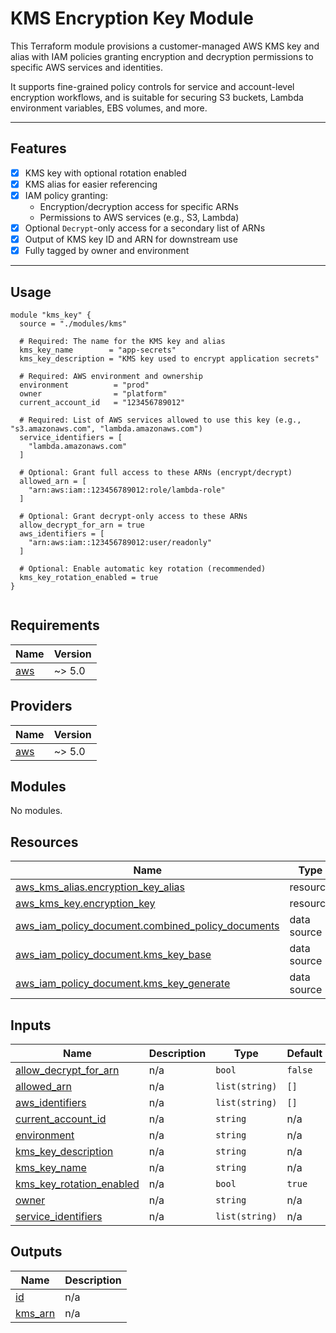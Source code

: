 # KMS Encryption Key Module

This Terraform module provisions a customer-managed AWS KMS key and alias with IAM policies granting encryption and decryption permissions to specific AWS services and identities.

It supports fine-grained policy controls for service and account-level encryption workflows, and is suitable for securing S3 buckets, Lambda environment variables, EBS volumes, and more.

---

## Features

- [x] KMS key with optional rotation enabled
- [x] KMS alias for easier referencing
- [x] IAM policy granting:
  - Encryption/decryption access for specific ARNs
  - Permissions to AWS services (e.g., S3, Lambda)
- [x] Optional `Decrypt`-only access for a secondary list of ARNs
- [x] Output of KMS key ID and ARN for downstream use
- [x] Fully tagged by owner and environment

---

## Usage

```hcl
module "kms_key" {
  source = "./modules/kms"

  # Required: The name for the KMS key and alias
  kms_key_name        = "app-secrets"
  kms_key_description = "KMS key used to encrypt application secrets"

  # Required: AWS environment and ownership
  environment          = "prod"
  owner                = "platform"
  current_account_id   = "123456789012"

  # Required: List of AWS services allowed to use this key (e.g., "s3.amazonaws.com", "lambda.amazonaws.com")
  service_identifiers = [
    "lambda.amazonaws.com"
  ]

  # Optional: Grant full access to these ARNs (encrypt/decrypt)
  allowed_arn = [
    "arn:aws:iam::123456789012:role/lambda-role"
  ]

  # Optional: Grant decrypt-only access to these ARNs
  allow_decrypt_for_arn = true
  aws_identifiers = [
    "arn:aws:iam::123456789012:user/readonly"
  ]

  # Optional: Enable automatic key rotation (recommended)
  kms_key_rotation_enabled = true
}


```

<!-- BEGIN_TF_DOCS -->

## Requirements

| Name                                                   | Version |
| ------------------------------------------------------ | ------- |
| <a name="requirement_aws"></a> [aws](#requirement_aws) | ~> 5.0  |

## Providers

| Name                                             | Version |
| ------------------------------------------------ | ------- |
| <a name="provider_aws"></a> [aws](#provider_aws) | ~> 5.0  |

## Modules

No modules.

## Resources

| Name                                                                                                                                                    | Type        |
| ------------------------------------------------------------------------------------------------------------------------------------------------------- | ----------- |
| [aws_kms_alias.encryption_key_alias](https://registry.terraform.io/providers/hashicorp/aws/latest/docs/resources/kms_alias)                             | resource    |
| [aws_kms_key.encryption_key](https://registry.terraform.io/providers/hashicorp/aws/latest/docs/resources/kms_key)                                       | resource    |
| [aws_iam_policy_document.combined_policy_documents](https://registry.terraform.io/providers/hashicorp/aws/latest/docs/data-sources/iam_policy_document) | data source |
| [aws_iam_policy_document.kms_key_base](https://registry.terraform.io/providers/hashicorp/aws/latest/docs/data-sources/iam_policy_document)              | data source |
| [aws_iam_policy_document.kms_key_generate](https://registry.terraform.io/providers/hashicorp/aws/latest/docs/data-sources/iam_policy_document)          | data source |

## Inputs

| Name                                                                                                      | Description | Type           | Default | Required |
| --------------------------------------------------------------------------------------------------------- | ----------- | -------------- | ------- | :------: |
| <a name="input_allow_decrypt_for_arn"></a> [allow_decrypt_for_arn](#input_allow_decrypt_for_arn)          | n/a         | `bool`         | `false` |    no    |
| <a name="input_allowed_arn"></a> [allowed_arn](#input_allowed_arn)                                        | n/a         | `list(string)` | `[]`    |    no    |
| <a name="input_aws_identifiers"></a> [aws_identifiers](#input_aws_identifiers)                            | n/a         | `list(string)` | `[]`    |    no    |
| <a name="input_current_account_id"></a> [current_account_id](#input_current_account_id)                   | n/a         | `string`       | n/a     |   yes    |
| <a name="input_environment"></a> [environment](#input_environment)                                        | n/a         | `string`       | n/a     |   yes    |
| <a name="input_kms_key_description"></a> [kms_key_description](#input_kms_key_description)                | n/a         | `string`       | n/a     |   yes    |
| <a name="input_kms_key_name"></a> [kms_key_name](#input_kms_key_name)                                     | n/a         | `string`       | n/a     |   yes    |
| <a name="input_kms_key_rotation_enabled"></a> [kms_key_rotation_enabled](#input_kms_key_rotation_enabled) | n/a         | `bool`         | `true`  |    no    |
| <a name="input_owner"></a> [owner](#input_owner)                                                          | n/a         | `string`       | n/a     |   yes    |
| <a name="input_service_identifiers"></a> [service_identifiers](#input_service_identifiers)                | n/a         | `list(string)` | n/a     |   yes    |

## Outputs

| Name                                                     | Description |
| -------------------------------------------------------- | ----------- |
| <a name="output_id"></a> [id](#output_id)                | n/a         |
| <a name="output_kms_arn"></a> [kms_arn](#output_kms_arn) | n/a         |

<!-- END_TF_DOCS -->
